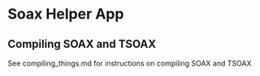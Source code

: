 # Soax Helper App

## Compiling SOAX and TSOAX
See compiling_things.md for instructions on compiling SOAX and TSOAX
